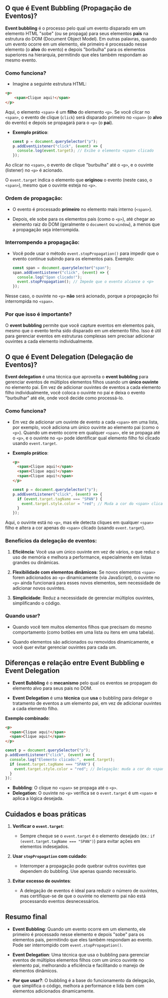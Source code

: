 ## O que é **Event Bubbling** (Propagação de Eventos)?

**Event bubbling** é o processo pelo qual um evento disparado em um elemento HTML "sobe" (ou se propaga) para seus elementos **pais** na estrutura do DOM (Document Object Model). Em outras palavras, quando um evento ocorre em um elemento, ele primeiro é processado nesse elemento (o **alvo** do evento) e depois "borbulha" para os elementos superiores na hierarquia, permitindo que eles também respondam ao mesmo evento.

### Como funciona?

- Imagine a seguinte estrutura HTML:
```html
<p>
	<span>Clique aqui!</span>
</p>
```

Aqui, o elemento `<span>` é um **filho** do elemento `<p>`. Se você clicar no `<span>`, o evento de clique (`click`) será disparado primeiro no `<span>` (o **alvo** do evento) e depois se propagará para o `<p>` (o **pai**).

- **Exemplo prático**:
  ```javascript
  const p = document.querySelector("p");
  p.addEventListener("click", (event) => {
    console.log(event.target); // Exibe o elemento <span> clicado
  });
  ```

Ao clicar no `<span>`, o evento de clique "burbulha" até o `<p>`, e o ouvinte (listener) no `<p>` é acionado.
  
O `event.target` indica o elemento que **originou** o evento (neste caso, o `<span>`), mesmo que o ouvinte esteja no `<p>`.

### Ordem de propagação:

- O evento é processado **primeiro** no elemento mais interno (`<span>`).

- Depois, ele sobe para os elementos pais (como o `<p>`), até chegar ao elemento raiz do DOM (geralmente o `document` ou `window`), a menos que a propagação seja interrompida.

### Interrompendo a propagação:

- Você pode usar o método `event.stopPropagation()` para impedir que o evento continue subindo para os elementos pais. Exemplo:
    ```javascript
    const span = document.querySelector("span");
    span.addEventListener("click", (event) => {
      console.log("Span clicado!");
      event.stopPropagation(); // Impede que o evento alcance o <p>
    });
    ```

Nesse caso, o ouvinte no `<p>` **não** será acionado, porque a propagação foi interrompida no `<span>`.

### Por que isso é importante?

O **event bubbling** permite que você capture eventos em elementos pais, mesmo que o evento tenha sido disparado em um elemento filho. Isso é útil para gerenciar eventos em estruturas complexas sem precisar adicionar ouvintes a cada elemento individualmente.

## O que é **Event Delegation** (Delegação de Eventos)?

**Event delegation** é uma técnica que aproveita o **event bubbling** para gerenciar eventos de múltiplos elementos filhos usando um **único ouvinte** no elemento pai. Em vez de adicionar ouvintes de eventos a cada elemento filho individualmente, você coloca o ouvinte no pai e deixa o evento "burbulhar" até ele, onde você decide como processá-lo.

### Como funciona?
- Em vez de adicionar um ouvinte de evento a cada `<span>` em uma lista, por exemplo, você adiciona um único ouvinte ao elemento pai (como o `<p>`). Quando um evento ocorre em qualquer `<span>`, ele se propaga até o `<p>`, e o ouvinte no `<p>` pode identificar qual elemento filho foi clicado usando `event.target`.

- **Exemplo prático**:
  ```html
  <p>
    <span>Clique aqui!</span>
    <span>Clique aqui!</span>
    <span>Clique aqui!</span>
  </p>
  ```
  ```javascript
  const p = document.querySelector("p");
  p.addEventListener("click", (event) => {
    if (event.target.tagName === "SPAN") {
      event.target.style.color = "red"; // Muda a cor do <span> clicado
    }
  });
  ```

Aqui, o ouvinte está no `<p>`, mas ele detecta cliques em qualquer `<span>` filho e altera a cor apenas do `<span>` clicado (usando `event.target`).

### Benefícios da delegação de eventos:

1. **Eficiência**: Você usa um único ouvinte em vez de vários, o que reduz o uso de memória e melhora a performance, especialmente em listas grandes ou dinâmicas.
   
2. **Flexibilidade com elementos dinâmicos**: Se novos elementos `<span>` forem adicionados ao `<p>` dinamicamente (via JavaScript), o ouvinte no `<p>` ainda funcionará para esses novos elementos, sem necessidade de adicionar novos ouvintes.
   
3. **Simplicidade**: Reduz a necessidade de gerenciar múltiplos ouvintes, simplificando o código.

### Quando usar?

- Quando você tem muitos elementos filhos que precisam do mesmo comportamento (como botões em uma lista ou itens em uma tabela).
  
- Quando elementos são adicionados ou removidos dinamicamente, e você quer evitar gerenciar ouvintes para cada um.

## Diferenças e relação entre **Event Bubbling** e **Event Delegation**

- **Event Bubbling** é o **mecanismo** pelo qual os eventos se propagam do elemento alvo para seus pais no DOM.
  
- **Event Delegation** é uma **técnica** que **usa** o bubbling para delegar o tratamento de eventos a um elemento pai, em vez de adicionar ouvintes a cada elemento filho.

**Exemplo combinado**:
```html
<p>
  <span>Clique aqui!</span>
  <span>Clique aqui!</span>
</p>
```
```javascript
const p = document.querySelector("p");
p.addEventListener("click", (event) => {
  console.log("Elemento clicado:", event.target);
  if (event.target.tagName === "SPAN") {
    event.target.style.color = "red"; // Delegação: muda a cor do <span> clicado
  }
});
```

- **Bubbling**: O clique no `<span>` se propaga até o `<p>`.
- **Delegation**: O ouvinte no `<p>` verifica se o `event.target` é um `<span>` e aplica a lógica desejada.

## Cuidados e boas práticas

1. **Verificar o `event.target`**:
   - Sempre cheque se o `event.target` é o elemento desejado (ex.: `if (event.target.tagName === "SPAN")`) para evitar ações em elementos indesejados.
     
2. **Usar `stopPropagation` com cuidado**:
   - Interromper a propagação pode quebrar outros ouvintes que dependem do bubbling. Use apenas quando necessário.
     
3. **Evitar excesso de ouvintes**:
   - A delegação de eventos é ideal para reduzir o número de ouvintes, mas certifique-se de que o ouvinte no elemento pai não está processando eventos desnecessários.

## Resumo final

- **Event Bubbling**: Quando um evento ocorre em um elemento, ele primeiro é processado nesse elemento e depois "sobe" para os elementos pais, permitindo que eles também respondam ao evento. Pode ser interrompido com `event.stopPropagation()`.
  
- **Event Delegation**: Uma técnica que usa o bubbling para gerenciar eventos de múltiplos elementos filhos com um único ouvinte no elemento pai, melhorando a eficiência e facilitando o manejo de elementos dinâmicos.
  
- **Por que usar?**: O bubbling é a base do funcionamento da delegação, que simplifica o código, melhora a performance e lida bem com elementos adicionados dinamicamente.